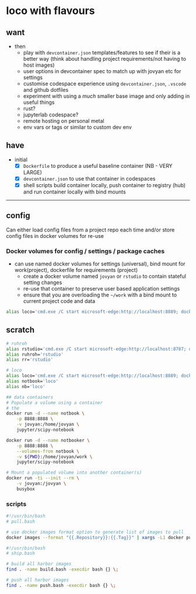# loco with flavours

## want

- then
  - play with `devcontainer.json` templates/features to see if their is a better way (think about handling project requirements/not having to host images)
  - user options in devcontainer spec to match up with jovyan etc for settings
  - customise codespace experience using `devcontainer.json`, `.vscode` and github dotfiles
  - experiment with using a _much_ smaller base image and only adding in useful things
  - rust?
  - jupyterlab codespace?
  - remote hosting on personal metal
  - env vars or tags or similar to custom dev env

## have

- initial
  - [x] `Dockerfile` to produce a useful baseline container (NB - VERY LARGE)
  - [x] `devcontainer.json` to use that container in codespaces
  - [x] shell scripts build container locally, push container to registry (hub) and run container locally with bind mounts

---

## config

Can either load config files from a project repo each time and/or store config files in docker volumes for re-use

### Docker volumes for config / settings / package caches

- can use named docker volumes for settings (universal), bind mount for work(project), dockerfile for requirements (project)
  - create a docker volume named `jovyan` or `rstudio` to contain stateful setting changes
  - re-use that container to preserve user based application settings
  - ensure that you are overloading the `~/work` with a bind mount to current project code and data

```sh
alias loco='cmd.exe /C start microsoft-edge:http://localhost:8889; docker run --rm -ti --name "local_loco" -e RESTARTABLE=yes -p 8889:8888/tcp -v jovyan:/home/jovyan -v "$(pwd):/home/jovyan/work" matthewbegun/loco:latest start-notebook.py --IdentityProvider.token=''
```

## scratch

```bash
# ruhroh
alias rstudio='cmd.exe /C start microsoft-edge:http://localhost:8787; docker run --name "ruh_roh" --rm -ti -e DISABLE_AUTH=true -p 8787:8787 -v "$(pwd):/home/rstudio/work" rocker/verse:latest'
alias ruhroh='rstudio'
alias rr='rstudio'

# loco
alias loco='cmd.exe /C start microsoft-edge:http://localhost:8889; docker run --name "local_loco" --rm -ti -e RESTARTABLE=yes -p 8889:8888/tcp -v "$(pwd):/home/jovyan/work" matthewbegun/loco:latest start-notebook.py --IdentityProvider.token='' --ServerApp.root_dir=/home/jovyan/work'
alias notbook='loco'
alias nb='loco'

## data containers
# Populate a volume using a container
# the
docker run -d --name notbook \
    -p 8888:8888 \
    -v jovyan:/home/jovyan \
    jupyter/scipy-notebook

docker run -d --name notbooker \
    -p 8888:8888 \
    --volumes-from notbook \
    -v ${PWD}:/home/jovyan/work \
    jupyter/scipy-notebook

# Mount a populated volume into another container(s)
docker run -ti --init --rm \
    -v jovyan:/jovyan \
    busybox

```

### scripts

```sh
#!/usr/bin/bash
# pull.bash

# use docker images format option to generate list of images to pull
docker images --format "{{.Repository}}:{{.Tag}}" | xargs -L1 docker pull
```

```sh
#!/usr/bin/bash
# ship.bash

# build all harbor images
find . -name build.bash -execdir bash {} \;

# push all harbor images
find . -name push.bash -execdir bash {} \;

```
